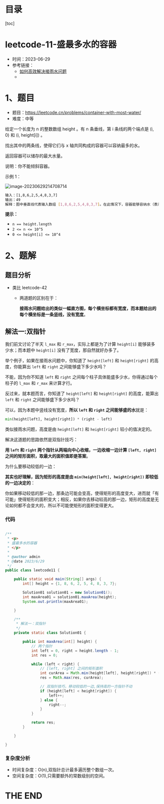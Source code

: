 # 目录

[toc]

# leetcode-11-盛最多水的容器

- 时间：2023-06-29
- 参考链接：
  - [如何高效解决接雨水问题](https://labuladong.gitee.io/algo/di-san-zha-24031/jing-dian--a94a0/ru-he-gao--0d5eb/)
  - 



# 1、题目

- 题目：https://leetcode.cn/problems/container-with-most-water/
- 难度：中等



给定一个长度为 n 的整数数组 height 。有 n 条垂线，第 i 条线的两个端点是 (i, 0) 和 (i, height[i]) 。

找出其中的两条线，使得它们与 x 轴共同构成的容器可以容纳最多的水。

返回容器可以储存的最大水量。

说明：你不能倾斜容器。



示例 1：

![image-20230629214708714](https://2021-joker.oss-cn-shanghai.aliyuncs.com/java_img/image-20230629214708714.png)

```sh
输入：[1,8,6,2,5,4,8,3,7]
输出：49 
解释：图中垂直线代表输入数组 [1,8,6,2,5,4,8,3,7]。在此情况下，容器能够容纳水（表示为蓝色部分）的最大值为 49。
```





**提示：**

+ `n == height.length`
+ `2 <= n <= 10^5`
+ `0 <= height[i] <= 10^4`



# 2、题解

## 题目分析

- 类比 leetcode-42

  - 两道题的区别在于：

    **接雨水问题给出的类似一幅直方图，每个横坐标都有宽度，而本题给出的每个横坐标是一条竖线，没有宽度**。



## 解法一:双指针

我们前文讨论了半天 `l_max` 和 `r_max`，实际上都是为了计算 `height[i]` 能够装多少水；而本题中 `height[i]` 没有了宽度，那自然就好办多了。

举个例子，如果在接雨水问题中，你知道了 `height[left]` 和 `height[right]` 的高度，你能算出 `left` 和 `right` 之间能够盛下多少水吗？

不能，因为你不知道 `left` 和 `right` 之间每个柱子具体能盛多少水，你得通过每个柱子的 `l_max` 和 `r_max` 来计算才行。

反过来，就本题而言，你知道了 `height[left]` 和 `height[right]` 的高度，能算出 `left` 和 `right` 之间能够盛下多少水吗？

可以，因为本题中竖线没有宽度，**所以 `left` 和 `right` 之间能够盛的水**就是：

```python
min(height[left], height[right]) * (right - left)
```

类似接雨水问题，高度是由 `height[left]` 和 `height[right]` 较小的值决定的。

解决这道题的思路依然是双指针技巧：

**用 `left` 和 `right` 两个指针从两端向中心收缩，一边收缩一边计算 `[left, right]` 之间的矩形面积，取最大的面积值即是答案**。



为什么要移动较低的一边：

**其实也好理解，因为矩形的高度是由 `min(height[left], height[right])` 即较低的一边决定的**：

你如果移动较低的那一边，那条边可能会变高，使得矩形的高度变大，进而就「有可能」使得矩形的面积变大；相反，如果你去移动较高的那一边，矩形的高度是无论如何都不会变大的，所以不可能使矩形的面积变得更大。

### 代码

```java

/**
 * <p>
 * 盛最多水的容器
 * </p>
 *
 * @author admin
 * @date 2023/6/29
 */
public class leetcode11 {

    public static void main(String[] args) {
        int[] height = {1, 8, 6, 2, 5, 4, 8, 3, 7};

        Solution01 solution01 = new Solution01();
        int maxArea01 = solution01.maxArea(height);
        System.out.println(maxArea01);

    }

    /**
     * 解法一：双指针
     */
    private static class Solution01 {

        public int maxArea(int[] height) {
            // 两个指针
            int left = 0, right = height.length - 1;
            int res = 0;

            while (left < right) {
                // [left, right] 之间的矩形面积
                int curArea = Math.min(height[left], height[right]) * (right - left);
                res = Math.max(res, curArea);

                // 双指针技巧，移动较低的一边,保持高的一方指针不动
                if (height[left] < height[right]) {
                    left++;
                } else {
                    right--;
                }
            }

            return res;
        }

    }

}

```





### 复杂度分析

- 时间复杂度：O(n),双指针总计最多遍历整个数组一次。
- 空间复杂度：O(1),只需要额外的常数级别的空间。













# THE END